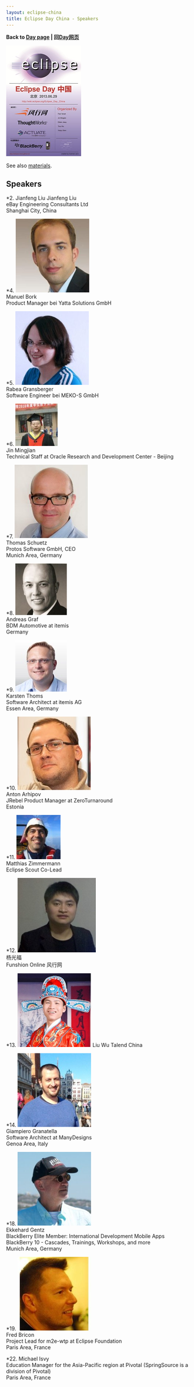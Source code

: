 ```yaml
---
layout: eclipse-china
title: Eclipse Day China - Speakers
---
```


<p><b>Back to <a href="/Day/">Day page</a> | 回<a href="/Day/">Day网页</a></b></p>

![Eclipse-4-tiny-6.png](../Poster/Eclipse-4-tiny-6.png)

See also [materials](../materials).

## Speakers

*2. Jianfeng Liu
Jianfeng Liu  
eBay Engineering Consultants Ltd  
Shanghai City, China  

*4. ![Manuel Bork](Manuel_Bork_195fb44.jpg)  
Manuel Bork  
Product Manager bei Yatta Solutions GmbH  

*5. ![Rabea Gransberger](Rabea_Gransberger_089d8f1.jpg)  
Rabea Gransberger  
Software Engineer bei MEKO-S GmbH  

*6. ![Jin Mingjian](Jin_Mingjian_0526152.jpg)  
Jin Mingjian  
Technical Staff at Oracle Research and Development Center - Beijing  

*7. ![Thomas Schuetz](Thomas_Schuetz_2a62241.jpg)  
Thomas Schuetz  
Protos Software GmbH, CEO  
Munich Area, Germany  

*8. ![Andreas Graf](Andreas_Graf_279028b.jpg)  
Andreas Graf  
BDM Automotive at itemis  
Germany  

*9. ![Karsten Thoms](Karsten_Thoms_29d21c5.jpg)  
Karsten Thoms  
Software Architect at itemis AG  
Essen Area, Germany  

*10. ![](Anton_Arhipov_1015009.jpg)  
Anton Arhipov    
JRebel Product Manager at ZeroTurnaround    
Estonia  

*11. ![Matthias Zimmermann](Matthias_Zimmermann_34e0689.jpg)    
Matthias Zimmermann  
Eclipse Scout Co-Lead  

*12. ![杨光福](psu_200x200.jpg)    
杨光福  
Funshion Online 风行网  

*13. ![Liu_Wu.jpg](Liu_Wu_200x200.jpg)
Liu Wu
Talend China

*14. ![Giampiero Granatella](Giampiero_Granatella_0e59597.jpg)  
Giampiero Granatella  
Software Architect at ManyDesigns  
Genoa Area, Italy  

*18. ![Ekkehard Gentz](Ekkehard_Gentz_0da6e10.jpg)  
Ekkehard Gentz  
BlackBerry Elite Member: International Development Mobile Apps BlackBerry 10 - Cascades, Trainings, Workshops, and more  
Munich Area, Germany  

*19. ![Fred Bricon](Fred_Bricon_316e5f5.jpg)  
Fred Bricon  
Project Lead for m2e-wtp at Eclipse Foundation  
Paris Area, France  


*22. Michael Isvy  
Education Manager for the Asia-Pacific region at Pivotal (SpringSource is a division of Pivotal)  
Paris Area, France  






